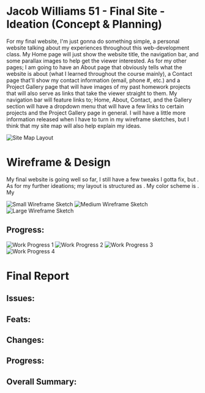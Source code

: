 # Jacob Williams 51 - Final Site - Ideation (Concept & Planning)

For my final website, I'm just gonna do something simple, a personal website talking about my experiences throughout this web-development class.  My Home page will just show the website title, the navigation bar, and some parallax images to help get the viewer interested.  As for my other pages; I am going to have an About page that obviously tells what the website is about (what I learned throughout the course mainly), a Contact page that'll show my contact information (email, phone #, etc.) and a Project Gallery page that will have images of my past homework projects that will also serve as links that take the viewer straight to them.  My navigation bar will feature links to; Home, About, Contact, and the Gallery section will have a dropdown menu that will have a few links to certain projects and the Project Gallery page in general.  I will have a little more information released when I have to turn in my wireframe sketches, but I think that my site map will also help explain my ideas.

![Site Map Layout](imgs/Site_Map.jpeg)

# Wireframe & Design

My final website is going well so far, I still have a few tweaks I gotta fix, but .  As for my further ideations; my layout is structured as .  My color scheme is .  My

![Small Wireframe Sketch](imgs/Small.jpeg)
![Medium Wireframe Sketch](imgs/Medium.jpeg)
![Large Wireframe Sketch](imgs/Large.jpeg)

## Progress:
![Work Progress 1](imgs/Progress-1.png)
![Work Progress 2](imgs/Progress-2.png)
![Work Progress 3](imgs/Progress-3.png)
![Work Progress 4](imgs/Progress-4.png)

# Final Report
## Issues:

## Feats:

## Changes:

## Progress:

## Overall Summary:
